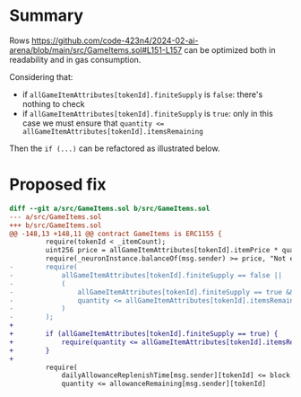 # Summary

Rows https://github.com/code-423n4/2024-02-ai-arena/blob/main/src/GameItems.sol#L151-L157 can be optimized both in readability and in gas consumption.

Considering that:
- if `allGameItemAttributes[tokenId].finiteSupply` is `false`: there's nothing to check
- if `allGameItemAttributes[tokenId].finiteSupply` is `true`: only in this case we must ensure that `quantity <= allGameItemAttributes[tokenId].itemsRemaining`

Then the `if (...)` can be refactored as illustrated below.

# Proposed fix

```diff
diff --git a/src/GameItems.sol b/src/GameItems.sol
--- a/src/GameItems.sol
+++ b/src/GameItems.sol
@@ -148,13 +148,11 @@ contract GameItems is ERC1155 {
         require(tokenId < _itemCount);
         uint256 price = allGameItemAttributes[tokenId].itemPrice * quantity;
         require(_neuronInstance.balanceOf(msg.sender) >= price, "Not enough NRN for purchase");
-        require(
-            allGameItemAttributes[tokenId].finiteSupply == false || 
-            (
-                allGameItemAttributes[tokenId].finiteSupply == true && 
-                quantity <= allGameItemAttributes[tokenId].itemsRemaining
-            )
-        );
+
+        if (allGameItemAttributes[tokenId].finiteSupply == true) {
+            require(quantity <= allGameItemAttributes[tokenId].itemsRemaining);
+        }
+
         require(
             dailyAllowanceReplenishTime[msg.sender][tokenId] <= block.timestamp || 
             quantity <= allowanceRemaining[msg.sender][tokenId]
```
